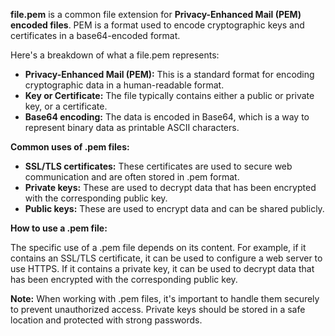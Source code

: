 **file.pem** is a common file extension for **Privacy-Enhanced Mail (PEM) encoded files**. PEM is a format used to encode cryptographic keys and certificates in a base64-encoded format.

Here's a breakdown of what a file.pem represents:

- **Privacy-Enhanced Mail (PEM):** This is a standard format for encoding cryptographic data in a human-readable format.
- **Key or Certificate:** The file typically contains either a public or private key, or a certificate.
- **Base64 encoding:** The data is encoded in Base64, which is a way to represent binary data as printable ASCII characters.

**Common uses of .pem files:**

- **SSL/TLS certificates:** These certificates are used to secure web communication and are often stored in .pem format.
- **Private keys:** These are used to decrypt data that has been encrypted with the corresponding public key.
- **Public keys:** These are used to encrypt data and can be shared publicly.

**How to use a .pem file:**

The specific use of a .pem file depends on its content. For example, if it contains an SSL/TLS certificate, it can be used to configure a web server to use HTTPS. If it contains a private key, it can be used to decrypt data that has been encrypted with the corresponding public key.

**Note:** When working with .pem files, it's important to handle them securely to prevent unauthorized access. Private keys should be stored in a safe location and protected with strong passwords.